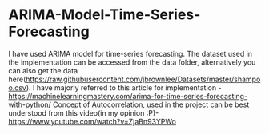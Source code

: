 # ARIMA-Model-Time-Series-Forecasting
I have used ARIMA model for time-series forecasting. The dataset used in the implementation can be accessed from the data folder, alternatively you can also get the data here(https://raw.githubusercontent.com/jbrownlee/Datasets/master/shampoo.csv).
I have majorly referred to this article for implementation - https://machinelearningmastery.com/arima-for-time-series-forecasting-with-python/
Concept of Autocorrelation, used in the project can be best understood from this video(in my opinion :P)-https://www.youtube.com/watch?v=ZjaBn93YPWo
